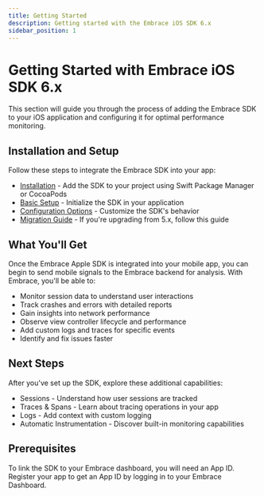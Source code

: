 ```yaml
---
title: Getting Started
description: Getting started with the Embrace iOS SDK 6.x
sidebar_position: 1
---
```


# Getting Started with Embrace iOS SDK 6.x

This section will guide you through the process of adding the Embrace SDK to your iOS application and configuring it for optimal performance monitoring.

## Installation and Setup

Follow these steps to integrate the Embrace SDK into your app:

- [Installation](/ios/6x/getting-started/installation.md) - Add the SDK to your project using Swift Package Manager or CocoaPods
- [Basic Setup](/ios/6x/getting-started/basic-setup.md) - Initialize the SDK in your application
- [Configuration Options](/ios/6x/getting-started/configuration-options.md) - Customize the SDK's behavior
- [Migration Guide](/ios/6x/getting-started/migration-guide.md) - If you're upgrading from 5.x, follow this guide

## What You'll Get

Once the Embrace Apple SDK is integrated into your mobile app, you can begin to send mobile signals to the Embrace backend for analysis. With Embrace, you'll be able to:

- Monitor session data to understand user interactions
- Track crashes and errors with detailed reports
- Gain insights into network performance
- Observe view controller lifecycle and performance
- Add custom logs and traces for specific events
- Identify and fix issues faster

## Next Steps

After you've set up the SDK, explore these additional capabilities:

- Sessions - Understand how user sessions are tracked
- Traces & Spans - Learn about tracing operations in your app
- Logs - Add context with custom logging
- Automatic Instrumentation - Discover built-in monitoring capabilities

## Prerequisites

To link the SDK to your Embrace dashboard, you will need an App ID. Register your app to get an App ID by logging in to your Embrace Dashboard.